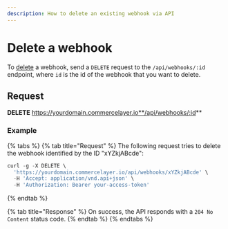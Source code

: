 ```yaml
---
description: How to delete an existing webhook via API
---
```


# Delete a webhook

To [delete](https://docs.commercelayer.io/developers/deleting-resources) a webhook, send a `DELETE` request to the `/api/webhooks/:id` endpoint, where `id` is the id of the webhook that you want to delete.

## Request

**DELETE** https://yourdomain.commercelayer.io**/api/webhooks/:id**

### Example

{% tabs %}
{% tab title="Request" %}
The following request tries to delete the webhook identified by the ID "xYZkjABcde":

```javascript
curl -g -X DELETE \
  'https://yourdomain.commercelayer.io/api/webhooks/xYZkjABcde' \
  -H 'Accept: application/vnd.api+json' \
  -H 'Authorization: Bearer your-access-token'
```
{% endtab %}

{% tab title="Response" %}
On success, the API responds with a `204 No Content` status code.
{% endtab %}
{% endtabs %}
